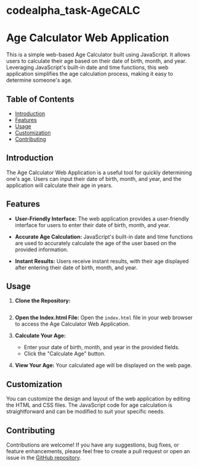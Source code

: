 # codealpha_task-AgeCALC
# Age Calculator Web Application

This is a simple web-based Age Calculator built using JavaScript. It allows users to calculate their age based on their date of birth, month, and year. Leveraging JavaScript's built-in date and time functions, this web application simplifies the age calculation process, making it easy to determine someone's age.

## Table of Contents
- [Introduction](#introduction)
- [Features](#features)
- [Usage](#usage)
- [Customization](#customization)
- [Contributing](#contributing)

## Introduction
The Age Calculator Web Application is a useful tool for quickly determining one's age. Users can input their date of birth, month, and year, and the application will calculate their age in years.

## Features
- **User-Friendly Interface:** The web application provides a user-friendly interface for users to enter their date of birth, month, and year.

- **Accurate Age Calculation:** JavaScript's built-in date and time functions are used to accurately calculate the age of the user based on the provided information.

- **Instant Results:** Users receive instant results, with their age displayed after entering their date of birth, month, and year.

## Usage
1. **Clone the Repository:**
   ```
   
   ```

2. **Open the Index.html File:**
   Open the `index.html` file in your web browser to access the Age Calculator Web Application.

3. **Calculate Your Age:**
   - Enter your date of birth, month, and year in the provided fields.
   - Click the "Calculate Age" button.

4. **View Your Age:**
   Your calculated age will be displayed on the web page.

## Customization
You can customize the design and layout of the web application by editing the HTML and CSS files. The JavaScript code for age calculation is straightforward and can be modified to suit your specific needs.

## Contributing
Contributions are welcome! If you have any suggestions, bug fixes, or feature enhancements, please feel free to create a pull request or open an issue in the [GitHub repository](https://github.com/yourusername/age-calculator-web-app).

